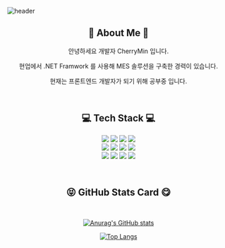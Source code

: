 
![header](https://capsule-render.vercel.app/api?type=Waving&color=gradient&customColorList=0,2,2,5,30&height=300&section=header&text=CherryMin%20&fontSize=90)

<div align=center>
<h2>🍒 About Me 🍒</h2>
<P><center>안녕하세요 개발자 CherryMin 입니다.</center></P>
<P><center>현업에서 .NET Framwork 를 사용해 MES 솔루션을 구축한 경력이 있습니다.</center></P>
<P><center>현재는 프론트엔드 개발자가 되기 위해 공부중 입니다.</center></P>

<br>

<h2>💻 Tech Stack 💻</h2>

<P><img src="https://img.shields.io/badge/React-61DAFB?style=for-the-badge&logo=React&logoColor=white"/>
<img src="https://img.shields.io/badge/javascript-F7DF1E?style=for-the-badge&logo=javascript&logoColor=black">
<img src="https://img.shields.io/badge/html-E34F26?style=for-the-badge&logo=html5&logoColor=white">
<img src="https://img.shields.io/badge/css-1572B6?style=for-the-badge&logo=css3&logoColor=white">
<br>
<img src="https://img.shields.io/badge/bootstrap-7952B3?style=for-the-badge&logo=bootstrap&logoColor=white">
 <img src="https://img.shields.io/badge/C Sharp-239120?style=for-the-badge&logo=C Sharp&logoColor=white"/>
 <img src="https://img.shields.io/badge/.NET-512BD4?style=for-the-badge&logo=.NET&logoColor=white"/>
 <img src="https://img.shields.io/badge/Unity-FFFFFF?style=for-the-badge&logo=Unity&logoColor=black"/>
 <br>
 <img src="https://img.shields.io/badge/Blazor-512BD4?style=for-the-badge&logo=Blazor&logoColor=white"/>
 <img src="https://img.shields.io/badge/MSSQL-CC2927?style=for-the-badge&logo=Microsoft SQL Server&logoColor=white"/>
 <img src="https://img.shields.io/badge/PostgreSql-4169E1?style=for-the-badge&logo=PostgreSQL&logoColor=white"/>
 <img src="https://img.shields.io/badge/MySQL-4479A1?style=for-the-badge&logo=MySQL&logoColor=white"/></p>
 
<br>

<h2><center>😝 GitHub Stats Card 😋</center></h2>
 
<br>
 
[![Anurag's GitHub stats](https://github-readme-stats.vercel.app/api?username=cherryminji&theme=dracula)](https://github.com/cherryminji/github-readme-stats)

[![Top Langs](https://github-readme-stats.vercel.app/api/top-langs/?username=cherryminji&layout=compact)](https://github.com/anuraghazra/github-readme-stats)

 </div>
